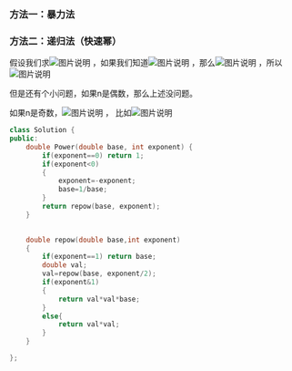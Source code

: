 ### 方法一：暴力法



### 方法二：递归法（快速幂）

假设我们求![图片说明](https://www.nowcoder.com/equation?tex=x%5E%7B8%7D) ，如果我们知道![图片说明](https://www.nowcoder.com/equation?tex=x%5E%7B4%7D) ，那么![图片说明](https://www.nowcoder.com/equation?tex=x%5E%7B8%7D%20%3D%20(x%5E%7B4%7D)%5E%7B2%7D) ，所以![图片说明](https://www.nowcoder.com/equation?tex=x%5E%7Bn%7D%20%3D%20(x%5E%7B%5Cfrac%7Bn%7D%7B2%7D%7D)%5E%7B2%7D)

但是还有个小问题，如果n是偶数，那么上述没问题。

如果n是奇数，![图片说明](https://www.nowcoder.com/equation?tex=x%5E%7Bn%7D%20%3D%20(x%5E%7B%5Cfrac%7Bn%7D%7B2%7D%7D)%5E%7B2%7D%20*%20x) ， 比如![图片说明](https://www.nowcoder.com/equation?tex=x%5E%7B7%7D%20%3D%20(x%5E%7B3%7D)%5E%7B2%7D%20*%20x)

```c++
class Solution {
public:
    double Power(double base, int exponent) {
        if(exponent==0) return 1;
        if(exponent<0) 
        {
            exponent=-exponent;
            base=1/base;
        }
        return repow(base, exponent);
    }
    

    double repow(double base,int exponent)
    {
        if(exponent==1) return base;
        double val;
        val=repow(base, exponent/2);
        if(exponent&1) 
        {
            return val*val*base;
        }
        else{
            return val*val;
        }
    }

};
```